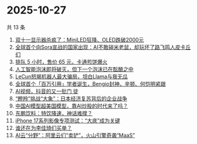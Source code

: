 # 2025-10-27

共 13 条

<!-- BEGIN 36KR -->
<!-- 最后更新时间 2025-10-27 03:06:36 +0800 -->
1. [双十一显示器杀疯了：MiniLED狂降、OLED跌破2000元](https://36kr.com/p/3524689685878917)
1. [全球首个向Sora宣战的国家出现：AI不敢碰米老鼠，却玩坏了路飞鸣人皮卡丘们](https://36kr.com/p/3525365567233161)
1. [排队 5 小时，售价 65 元，卡通煎饼爆火](https://36kr.com/p/3524739818003584)
1. [人工智能泡沫即将破灭，但下一个泡沫已在酝酿之中](https://36kr.com/p/3504497314700418)
1. [LeCun怒揭机器人最大骗局，坦白Llama与我无瓜](https://36kr.com/p/3525806224989060)
1. [全球首个「百万引用」学者诞生，Bengio封神，辛顿、何恺明紧跟](https://36kr.com/p/3525357754522499)
1. [AI视频，抖音的又一批门 徒](https://36kr.com/p/3524338641820806)
1. [“瞪羚”挑战“大象”：日本经济复苏背后的企业战争](https://36kr.com/p/3522812554779521)
1. [中国AI模型超美国模型，靠AI炒股的时代来了吗？](https://36kr.com/p/3525490568386692)
1. [东鹏饮料：特饮降速，神话难撑？](https://36kr.com/p/3524498978741127)
1. [iPhone 17系列影像专项测试：“大底”成为关键](https://36kr.com/p/3524428384050305)
1. [谁还在为李佳琦们买单？](https://36kr.com/p/3525412727970953)
1. [AI云“分野”：阿里云们“卖铲”，火山引擎奇袭“MaaS”](https://36kr.com/p/3524513972984710)
<!-- END 36KR -->